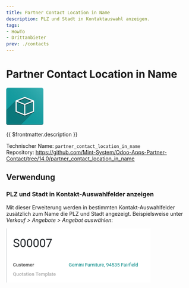 ```yaml
---
title: Partner Contact Location in Name
description: PLZ und Stadt in Kontaktauswahl anzeigen.
tags:
- HowTo
- Drittanbieter
prev: ./contacts
---
```

# Partner Contact Location in Name
![icon_oms_box](attachments/icon_oms_box.png)

{{ $frontmatter.description }}

Technischer Name: `partner_contact_location_in_name`\
Repository: <https://github.com/Mint-System/Odoo-Apps-Partner-Contact/tree/14.0/partner_contact_location_in_name>

## Verwendung

### PLZ und Stadt in Kontakt-Auswahlfelder anzeigen

Mit dieser Erweiterung werden in bestimmten Kontakt-Auswahlfelder zusätzlich zum Name die PLZ und Stadt angezeigt. Beispielsweise unter *Verkauf > Angebote > Angebot auswählen*:

![](attachments/Partner%20Contact%20Location%20in%20Name.png)